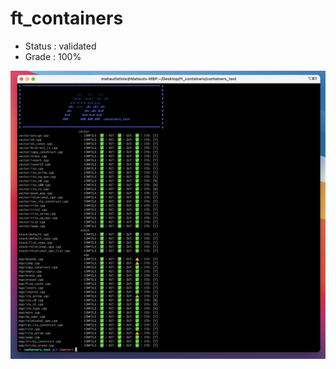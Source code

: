 # ft_containers 

- Status : validated 
- Grade : 100%

![Alt text](/containers.png?raw=true "ft_containers")
